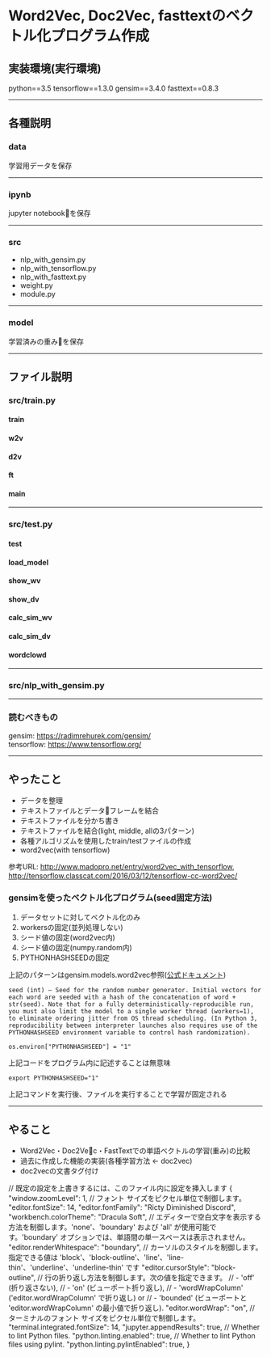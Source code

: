 # Word2Vec, Doc2Vec, fasttextのベクトル化プログラム作成

## 実装環境(実行環境)

python==3.5
tensorflow==1.3.0
gensim==3.4.0
fasttext==0.8.3


***

## 各種説明

### data

学習用データを保存

***

### ipynb

jupyter notebookを保存

***

### src

- nlp_with_gensim.py
- nlp_with_tensorflow.py
- nlp_with_fasttext.py
- weight.py
- module.py

***

### model

学習済みの重みを保存

***

## ファイル説明

### src/train.py

#### train

#### w2v

#### d2v

#### ft

#### main

***

### src/test.py

#### test

#### load_model

#### show_wv

#### show_dv

#### calc_sim_wv

#### calc_sim_dv

#### wordclowd

***

### src/nlp_with_gensim.py

***

### 読むべきもの

gensim: https://radimrehurek.com/gensim/<br>
tensorflow: https://www.tensorflow.org/<br>

***

## やったこと

- データを整理
- テキストファイルとデータフレームを結合
- テキストファイルを分かち書き
- テキストファイルを結合(light, middle, allの3パターン)
- 各種アルゴリズムを使用したtrain/testファイルの作成
- word2vec(with tensorflow)

参考URL: http://www.madopro.net/entry/word2vec_with_tensorflow,
http://tensorflow.classcat.com/2016/03/12/tensorflow-cc-word2vec/

### gensimを使ったベクトル化プログラム(seed固定方法)

1. データセットに対してベクトル化のみ
2. workersの固定(並列処理しない)
3. シード値の固定(word2vec内)
4. シード値の固定(numpy.random内)
5. PYTHONHASHSEEDの固定

上記のパターンはgensim.models.word2vec参照([公式ドキュメント](https://radimrehurek.com/gensim/models/word2vec.html))

    seed (int) – Seed for the random number generator. Initial vectors for each word are seeded with a hash of the concatenation of word + str(seed). Note that for a fully deterministically-reproducible run, you must also limit the model to a single worker thread (workers=1), to eliminate ordering jitter from OS thread scheduling. (In Python 3, reproducibility between interpreter launches also requires use of the PYTHONHASHSEED environment variable to control hash randomization).


`os.environ["PYTHONHASHSEED"] = "1"`

上記コードをプログラム内に記述することは無意味

`export PYTHONHASHSEED="1"`

上記コマンドを実行後、ファイルを実行することで学習が固定される

***

## やること

- Word2Vec・Doc2Vec・FastTextでの単語ベクトルの学習(重み)の比較
- 過去に作成した機能の実装(各種学習方法 ← doc2vec)
- doc2vecの文書タグ付け


// 既定の設定を上書きするには、このファイル内に設定を挿入します
{
    "window.zoomLevel": 1,
    // フォント サイズをピクセル単位で制御します。
    "editor.fontSize": 14,
    "editor.fontFamily": "Ricty Diminished Discord",
    "workbench.colorTheme": "Dracula Soft",
    // エディターで空白文字を表示する方法を制御します。'none'、'boundary' および 'all' が使用可能です。'boundary' オプションでは、単語間の単一スペースは表示されません。
    "editor.renderWhitespace": "boundary",
    // カーソルのスタイルを制御します。指定できる値は 'block'、'block-outline'、'line'、'line-thin'、'underline'、'underline-thin' です
    "editor.cursorStyle": "block-outline",
    // 行の折り返し方法を制御します。次の値を指定できます。
    //  - 'off' (折り返さない),
    //  - 'on' (ビューポート折り返し),
    //  - 'wordWrapColumn' ('editor.wordWrapColumn' で折り返し) or
    //  - 'bounded' (ビューポートと 'editor.wordWrapColumn' の最小値で折り返し).
    "editor.wordWrap": "on",
    // ターミナルのフォント サイズをピクセル単位で制御します。
    "terminal.integrated.fontSize": 14,
    "jupyter.appendResults": true,
    // Whether to lint Python files.
    "python.linting.enabled": true,
    // Whether to lint Python files using pylint.
    "python.linting.pylintEnabled": true,
}